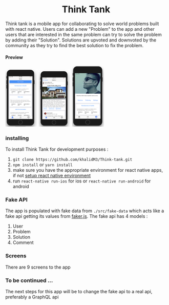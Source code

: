 <h1 align="center""> Think Tank </h1>

Think tank is a mobile app for collaborating to solve world problems built with react native. Users can add a new "Problem" to the app and other users that are interested in the same problem can try to solve the problem by adding their "Solution". Solutions are upvoted and downvoted by the community as they try to find the best solution to fix the problem. 
#### Preview

<img src="./images/home.png" alt="drawing" width="200px" style="width:100px;display:inline-block;"/>
<img src="./images/solution.png" alt="drawing" width="200px" style="width:100px;display:inline-block;"/>
<img src="./images/profile.png" alt="drawing" width="200px" style="width:100px;display:inline-block;"/>

### installing
To install Think Tank for development purposes :
1. `git clone https://github.com/khalidM3/Think-tank.git`
2. `npm install` or `yarn install`
3. make sure you have the appropriate environment for react native apps, if not [setup react native environment](https://facebook.github.io/react-native/docs/getting-started)
3. run `react-native run-ios` for ios or `react-native run-android` for android

### Fake API
The app is populated with fake data from `./src/fake-data` which acts like a fake api getting its values from [faker.js](https://www.npmjs.com/package/faker). The fake api has 4 models :
  1. User
  2. Problem
  3. Solution
  4. Comment

### Screens
There are 9 screens to the app

### To be continued ...
The next steps for this app will be to change the fake api to a real api, preferably a GraphQL api
